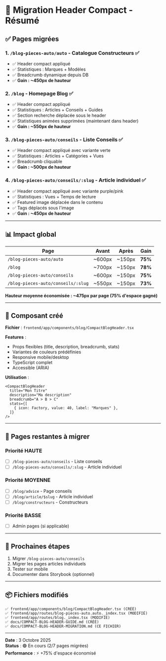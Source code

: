 # 🎉 Migration Header Compact - Résumé

## ✅ Pages migrées

### 1. `/blog-pieces-auto/auto` - Catalogue Constructeurs ✅
- ✅ Header compact appliqué
- ✅ Statistiques : Marques + Modèles
- ✅ Breadcrumb dynamique depuis DB
- ✅ **Gain : ~450px de hauteur**

### 2. `/blog` - Homepage Blog ✅
- ✅ Header compact appliqué
- ✅ Statistiques : Articles + Conseils + Guides
- ✅ Section recherche déplacée sous le header
- ✅ Statistiques animées supprimées (maintenant dans header)
- ✅ **Gain : ~550px de hauteur**

### 3. `/blog-pieces-auto/conseils` - Liste Conseils ✅
- ✅ Header compact appliqué avec variante verte
- ✅ Statistiques : Articles + Catégories + Vues
- ✅ Breadcrumb cliquable
- ✅ **Gain : ~500px de hauteur**

### 4. `/blog-pieces-auto/conseils/:slug` - Article individuel ✅
- ✅ Header compact appliqué avec variante purple/pink
- ✅ Statistiques : Vues + Temps de lecture
- ✅ Featured image déplacée dans le contenu
- ✅ Tags déplacés sous l'image
- ✅ **Gain : ~450px de hauteur**

---

## 📊 Impact global

| Page | Avant | Après | Gain |
|------|-------|-------|------|
| `/blog-pieces-auto/auto` | ~600px | ~150px | **75%** |
| `/blog` | ~700px | ~150px | **78%** |
| `/blog-pieces-auto/conseils` | ~600px | ~150px | **75%** |
| `/blog-pieces-auto/conseils/:slug` | ~550px | ~150px | **73%** |

**Hauteur moyenne économisée : ~475px par page (75% d'espace gagné)**

---

## 🔧 Composant créé

**Fichier** : `frontend/app/components/blog/CompactBlogHeader.tsx`

**Features** :
- Props flexibles (title, description, breadcrumb, stats)
- Variantes de couleurs prédéfinies
- Responsive mobile/desktop
- TypeScript complet
- Accessible (ARIA)

**Utilisation** :
```tsx
<CompactBlogHeader
  title="Mon Titre"
  description="Ma description"
  breadcrumb="A > B > C"
  stats={[
    { icon: Factory, value: 40, label: "Marques" },
  ]}
/>
```

---

## 📝 Pages restantes à migrer

### Priorité HAUTE
- [ ] `/blog-pieces-auto/conseils` - Liste conseils
- [ ] `/blog-pieces-auto/conseils/:slug` - Article individuel

### Priorité MOYENNE
- [ ] `/blog/advice` - Page conseils
- [ ] `/blog/article/$slug` - Article individuel
- [ ] `/blog/constructeurs` - Constructeurs

### Priorité BASSE
- [ ] Admin pages (si applicable)

---

## 🚀 Prochaines étapes

1. Migrer `/blog-pieces-auto/conseils` 
2. Migrer les pages articles individuels
3. Tester sur mobile
4. Documenter dans Storybook (optionnel)

---

## 📦 Fichiers modifiés

```
✅ frontend/app/components/blog/CompactBlogHeader.tsx (CRÉÉ)
✅ frontend/app/routes/blog-pieces-auto.auto._index.tsx (MODIFIÉ)
✅ frontend/app/routes/blog._index.tsx (MODIFIÉ)
✅ docs/COMPACT-BLOG-HEADER-GUIDE.md (CRÉÉ)
✅ docs/COMPACT-BLOG-HEADER-MIGRATION.md (CE FICHIER)
```

---

**Date** : 3 Octobre 2025  
**Status** : 🟢 En cours (2/7 pages migrées)  
**Performance** : ⚡ +75% d'espace économisé
